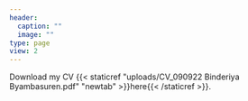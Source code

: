 ```yaml
---
header:
  caption: ""
  image: ""
type: page
view: 2
---
```

 
Download my CV {{< staticref "uploads/CV_090922 Binderiya Byambasuren.pdf" "newtab" >}}here{{< /staticref >}}.
